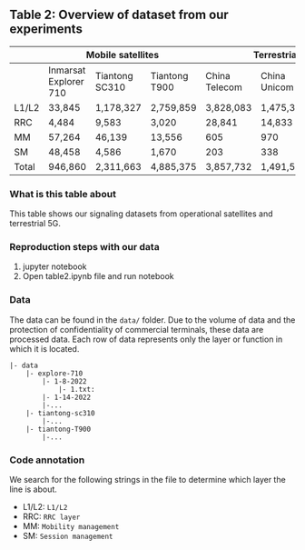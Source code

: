 ## Table 2: Overview of dataset from our experiments

<table>
<thead>
  <tr>
    <th></th>
    <th colspan="3"> Mobile satellites</th>
    <th colspan="3"> Terrestrial 5G</th>
  </tr>
</thead>
<tbody>
  <tr>
    <td></td>
    <td>Inmarsat Explorer 710</td>
    <td>Tiantong SC310</td>
    <td>Tiantong T900</td>
    <td>China Telecom</td>
    <td>China Unicom</td>
    <td>China Mobile</td>
  </tr>
  <tr>
    <td>L1/L2</td>
    <td>33,845</td>
    <td>1,178,327</td>
    <td>2,759,859</td>
    <td>3,828,083</td>
    <td>1,475,393</td>
    <td>8,405,587</td>
  </tr>
  <tr>
    <td>RRC<br></td>
    <td>4,484</td>
    <td>9,583</td>
    <td>3,020</td>
    <td>28,841</td>
    <td>14,833</td>
    <td>69,782</td>
  </tr>
  <tr>
    <td>MM</td>
    <td>57,264</td>
    <td>46,139</td>
    <td>13,556</td>
    <td>605</td>
    <td>970</td>
    <td>4,194</td>
  </tr>
  <tr>
    <td>SM</td>
    <td>48,458</td>
    <td>4,586</td>
    <td>1,670</td>
    <td>203</td>
    <td>338</td>
    <td>925</td>
  </tr>
  <tr>
    <td>Total</td>
    <td>946,860</td>
    <td>2,311,663</td>
    <td>4,885,375</td>
    <td>3,857,732</td>
    <td>1,491,534</td>
    <td>8,480,488</td>
  </tr>
</tbody>
</table>

### What is this table about
This table shows our signaling datasets from operational satellites and terrestrial 5G.
### Reproduction steps with our data
1. jupyter notebook
2. Open table2.ipynb file and run notebook

### Data
The data can be found in the `data/` folder. Due to the volume of data and the protection of confidentiality of commercial terminals, these data are processed data. Each row of data represents only the layer or function in which it is located.

	|- data
		|- explore-710
			|- 1-8-2022
				|- 1.txt: 
			|- 1-14-2022
			|-...
		|- tiantong-sc310
			|-...
		|- tiantong-T900
			|-...


### Code annotation
We search for the following strings in the file to determine which layer the line is about.

+ L1/L2: `L1/L2`
+ RRC: `RRC layer` 
+ MM: `Mobility management` 
+ SM: `Session management`

